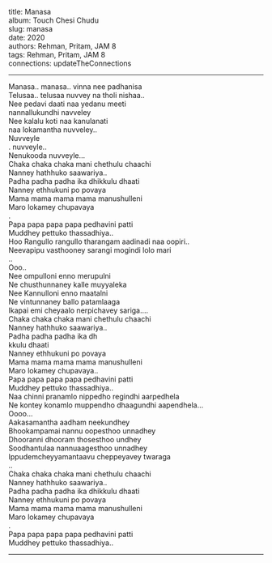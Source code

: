 title: Manasa  
album: Touch Chesi Chudu  
slug: manasa  
date: 2020  
authors: Rehman, Pritam, JAM 8  
tags: Rehman, Pritam, JAM 8  
connections: updateTheConnections  

------------

Manasa.. manasa.. vinna nee padhanisa  
Telusaa.. telusaa nuvvey na tholi nishaa..  
Nee pedavi daati naa yedanu meeti  
nannallukundhi navveley  
Nee kalalu koti naa kanulanati  
naa lokamantha nuvveley..  
Nuvveyle  
. nuvveyle..  
Nenukooda nuvveyle...  
Chaka chaka chaka mani chethulu chaachi  
Nanney hathhuko saawariya..  
Padha padha padha ika dhikkulu dhaati  
Nanney ethhukuni po povaya  
Mama mama mama mama manushulleni  
Maro lokamey chupavaya  
.  
Papa papa papa papa pedhavini patti  
Muddhey pettuko thassadhiya..  
Hoo Rangullo rangullo tharangam aadinadi naa oopiri..  
Neevapipu vasthooney sarangi mogindi lolo mari  
..  
Ooo..  
Nee ompulloni enno merupulni  
Ne chusthunnaney kalle muyyaleka  
Nee Kannulloni enno maatalni  
Ne vintunnaney ballo patamlaaga  
Ikapai emi cheyaalo nerpichavey sariga....  
Chaka chaka chaka mani chethulu chaachi  
Nanney hathhuko saawariya..  
Padha padha padha ika dh  
kkulu dhaati  
Nanney ethhukuni po povaya  
Mama mama mama mama manushulleni  
Maro lokamey chupavaya..  
Papa papa papa papa pedhavini patti  
Muddhey pettuko thassadhiya..  
Naa chinni pranamlo nippedho regindhi aarpedhela  
Ne kontey konamlo muppendho dhaagundhi aapendhela...  
Oooo...  
Aakasamantha aadham neekundhey  
Bhookampamai nannu oopesthoo unnadhey  
Dhooranni dhooram thosesthoo undhey  
Soodhantulaa nannuaagesthoo unnadhey  
Ippudemcheyyamantaavu cheppeyavey twaraga  
..  
Chaka chaka chaka mani chethulu chaachi  
Nanney hathhuko saawariya..  
Padha padha padha ika dhikkulu dhaati  
Nanney ethhukuni po povaya  
Mama mama mama mama manushulleni  
Maro lokamey chupavaya  
.  
Papa papa papa papa pedhavini patti  
Muddhey pettuko thassadhiya..  


------------
